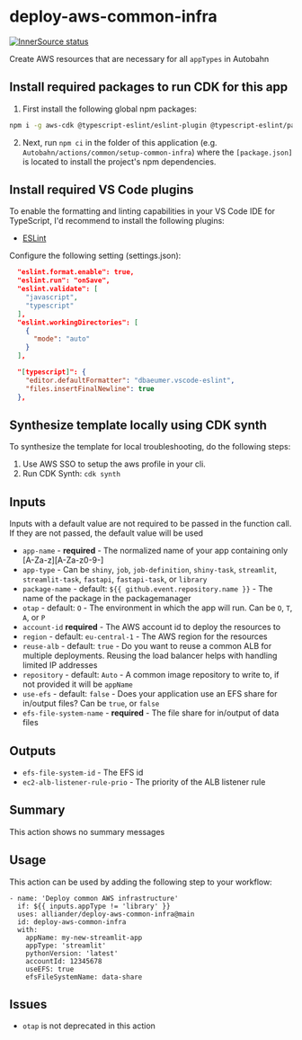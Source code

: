 # deploy-aws-common-infra

[![InnerSource status](https://innersource.cf.alliander.com/api/badge/@Alliander/deploy-aws-common-infra)](https://innersource.cf.alliander.com)

Create AWS resources that are necessary for all `appTypes` in Autobahn

## Install required packages to run CDK for this app

1. First install the following global npm packages:
```bash
npm i -g aws-cdk @typescript-eslint/eslint-plugin @typescript-eslint/parser eslint jest ts-node typescript
```

2. Next, run `npm ci` in the folder of this application (e.g. `Autobahn/actions/common/setup-common-infra`) where the `[package.json]` is located to install the project's npm dependencies.

## Install required VS Code plugins

To enable the formatting and linting capabilities in your VS Code IDE for TypeScript, I'd recommend to install the following plugins:

- [ESLint](https://marketplace.visualstudio.com/items?itemName=dbaeumer.vscode-eslint)

Configure the following setting (settings.json):

```json
  "eslint.format.enable": true,
  "eslint.run": "onSave",
  "eslint.validate": [
    "javascript",
    "typescript"
  ],
  "eslint.workingDirectories": [
    {
      "mode": "auto"
    }
  ],

  "[typescript]": {
    "editor.defaultFormatter": "dbaeumer.vscode-eslint",
    "files.insertFinalNewline": true
  },
```

## Synthesize template locally using CDK synth

To synthesize the template for local troubleshooting, do the following steps:

1. Use AWS SSO to setup the aws profile in your cli.
2. Run CDK Synth: `cdk synth`

## Inputs
Inputs with a default value are not required to be passed in the function call. If they are not passed, the default value will be used
- `app-name` - __required__ - The normalized name of your app containing only [A-Za-z][A-Za-z0-9-]
- `app-type` - Can be `shiny`, `job`, `job-definition`, `shiny-task`, `streamlit`, `streamlit-task`, `fastapi`, `fastapi-task`, or `library`
- `package-name` - default: `${{ github.event.repository.name }}` - The name of the package in the packagemanager
- `otap` - default: `O` - The environment in which the app will run. Can be `O`, `T`, `A`, or `P`
- `account-id` __required__ - The AWS account id to deploy the resources to
- `region` - default: `eu-central-1` - The AWS region for the resources
- `reuse-alb` - default: `true` - Do you want to reuse a common ALB for multiple deployments. Reusing the load balancer helps with handling limited IP addresses
- `repository` - default: `Auto` - A common image repository to write to, if not provided it will be `appName`
- `use-efs` - default: `false` - Does your application use an EFS share for in/output files? Can be `true`, or `false`
- `efs-file-system-name` - __required__ - The file share for in/output of data files

## Outputs
- `efs-file-system-id` - The EFS id
- `ec2-alb-listener-rule-prio` - The priority of the ALB listener rule

## Summary
This action shows no summary messages

## Usage
This action can be used by adding the following step to your workflow:

```
- name: 'Deploy common AWS infrastructure'
  if: ${{ inputs.appType != 'library' }}
  uses: alliander/deploy-aws-common-infra@main
  id: deploy-aws-common-infra
  with:
    appName: my-new-streamlit-app
    appType: 'streamlit'
    pythonVersion: 'latest'
    accountId: 12345678
    useEFS: true
    efsFileSystemName: data-share
```

## Issues
- `otap` is not deprecated in this action
